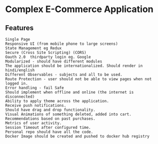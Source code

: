 # Complex E-Commerce Application

## Features
	Single Page 
	Responsive UI (from mobile phone to large screens)
	State Management eg Redux
	Secure (Cross Site Scripting) (CORS)
	Oauth 2.0  thirdparty login eg. Google
	Modularized - should have different modules
	The application should be internationalized. Should render in hindi/english
	Different Observables - subjects and all to be used.
	Route Protection - user should not be able to view pages when not logged in.
	Error handling - fail Safe
	Should implement when offline and online (the internet is disconnected)
	Ability to apply theme across the application.
	Receive push notifications.
	Should have drag and drop functionality.
	Visual Animations of something deleted, added into cart.
	Recommendations based on past purchases.
	Metrics of user activity.
	Session Timeout after configured time.
	Personal repo should have all the code. 
    Docker Image should be created and pushed to docker hub registry